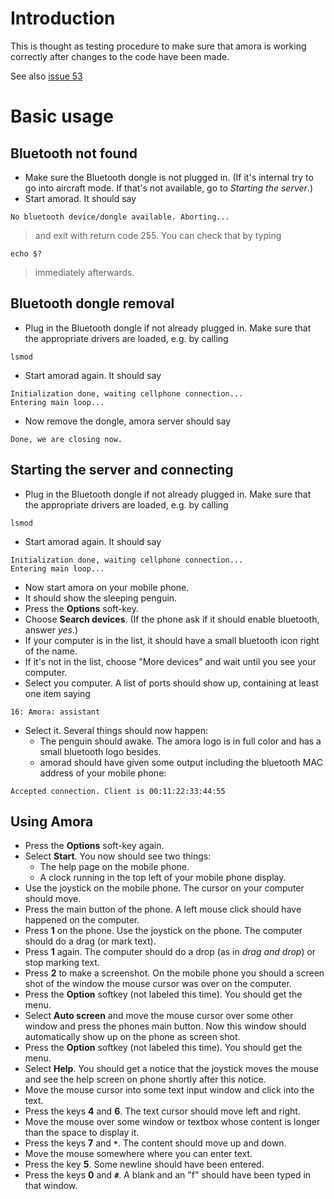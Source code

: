 # Introduction #

This is thought as testing procedure to make sure that amora is working
correctly after changes to the code have been made.

See also [issue 53](http://code.google.com/p/amora/issues/detail?id=53)

# Basic usage #
## Bluetooth not found ##
  * Make sure the Bluetooth dongle is not plugged in. (If it's internal try to go into aircraft mode. If that's not available, go to _Starting the server_.)
  * Start amorad. It should say
```
No bluetooth device/dongle available. Aborting...
```
> and exit with return code 255. You can check that by typing
```
echo $?
```
> immediately afterwards.

## Bluetooth dongle removal ##

  * Plug in the Bluetooth dongle if not already plugged in. Make sure that the appropriate drivers are loaded, e.g. by calling
```
lsmod
```
  * Start amorad again. It should say
```
Initialization done, waiting cellphone connection...
Entering main loop...
```
  * Now remove the dongle, amora server should say
```
Done, we are closing now.
```


## Starting the server and connecting ##
  * Plug in the Bluetooth dongle if not already plugged in. Make sure that the appropriate drivers are loaded, e.g. by calling
```
lsmod
```
  * Start amorad again. It should say
```
Initialization done, waiting cellphone connection...
Entering main loop...
```
  * Now start amora on your mobile phone.
  * It should show the sleeping penguin.
  * Press the **Options** soft-key.
  * Choose **Search devices**. (If the phone ask if it should enable bluetooth, answer _yes_.)
  * If your computer is in the list, it should have a small bluetooth icon right of the name.
  * If it's not in the list, choose "More devices" and wait until you see your computer.
  * Select you computer. A list of ports should show up, containing at least one item saying
```
16: Amora: assistant
```
  * Select it. Several things should now happen:
    * The penguin should awake. The amora logo is in full color and has a small bluetooth logo besides.
    * amorad should have given some output including the bluetooth MAC address of your mobile phone:
```
Accepted connection. Client is 00:11:22:33:44:55
```
## Using Amora ##
  * Press the **Options** soft-key again.
  * Select **Start**. You now should see two things:
    * The help page on the mobile phone.
    * A clock running in the top left of your mobile phone display.
  * Use the joystick on the mobile phone. The cursor on your computer should move.
  * Press the main button of the phone. A left mouse click should have happened on the computer.
  * Press **1** on the phone. Use the joystick on the phone. The computer should do a drag (or mark text).
  * Press **1** again. The computer should do a drop (as in _drag and drop_) or stop marking text.
  * Press **2** to make a screenshot. On the mobile phone you should a screen shot of the window the mouse cursor was over on the computer.
  * Press the **Option** softkey (not labeled this time). You should get the menu.
  * Select **Auto screen** and move the mouse cursor over some other window and press the phones main button. Now this window should automatically show up on the phone as screen shot.
  * Press the **Option** softkey (not labeled this time). You should get the menu.
  * Select **Help**. You should get a notice that the joystick moves the mouse and see the help screen on phone shortly after this notice.
  * Move the mouse cursor into some text input window and click into the text.
  * Press the keys **4** and **6**. The text cursor should move left and right.
  * Move the mouse over some window or textbox whose content is longer than the space to display it.
  * Press the keys **7** and **`*`**. The content should move up and down.
  * Move the mouse somewhere where you can enter text.
  * Press the key **5**. Some newline should have been entered.
  * Press the keys **0** and **`#`**. A blank and an "f" should have been typed in that window.